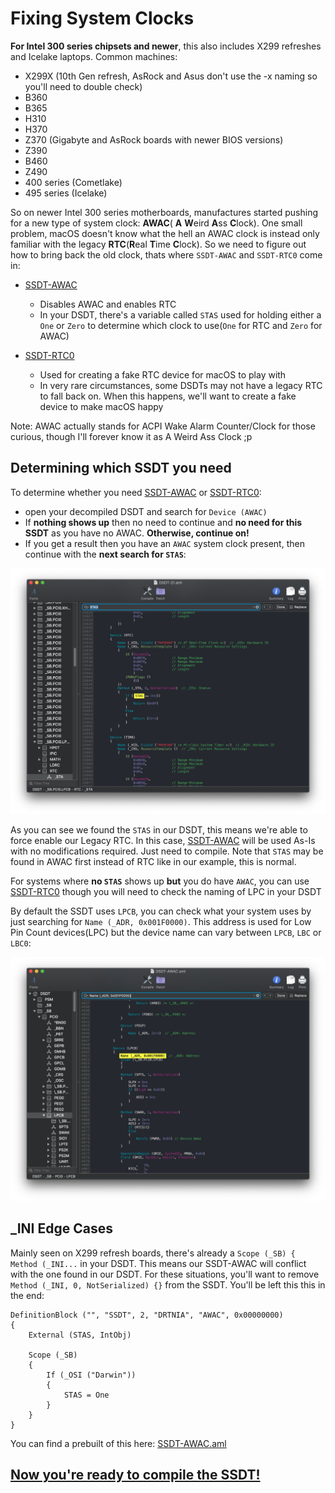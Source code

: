 # Fixing System Clocks

**For Intel 300 series chipsets and newer**, this also includes X299 refreshes and Icelake laptops. Common machines:

* X299X (10th Gen refresh, AsRock and Asus don't use the -x naming so you'll need to double check)
* B360
* B365
* H310
* H370
* Z370 (Gigabyte and AsRock boards with newer BIOS versions)
* Z390
* B460
* Z490
* 400 series (Cometlake)
* 495 series (Icelake)

So on newer Intel 300 series motherboards, manufactures started pushing for a new type of system clock: **AWAC**( **A** **W**eird **A**ss **C**lock). One small problem, macOS doesn't know what the hell an AWAC clock is instead only familiar with the legacy **RTC**(**R**eal **T**ime **C**lock). So we need to figure out how to bring back the old clock, thats where `SSDT-AWAC` and `SSDT-RTC0` come in:

* [SSDT-AWAC](https://github.com/acidanthera/OpenCorePkg/blob/master/Docs/AcpiSamples/SSDT-AWAC.dsl)
  * Disables AWAC and enables RTC
  * In your DSDT, there's a variable called `STAS` used for holding either a `One` or `Zero` to determine which clock to use(`One` for RTC and `Zero` for AWAC)

* [SSDT-RTC0](https://github.com/acidanthera/OpenCorePkg/blob/master/Docs/AcpiSamples/SSDT-RTC0.dsl)
  * Used for creating a fake RTC device for macOS to play with
  * In very rare circumstances, some DSDTs may not have a legacy RTC to fall back on. When this happens, we'll want to create a fake device to make macOS happy

Note: AWAC actually stands for ACPI Wake Alarm Counter/Clock for those curious, though I'll forever know it as A Weird Ass Clock ;p

## Determining which SSDT you need

To determine whether you need [SSDT-AWAC](https://github.com/acidanthera/OpenCorePkg/blob/master/Docs/AcpiSamples/SSDT-AWAC.dsl) or [SSDT-RTC0](https://github.com/acidanthera/OpenCorePkg/blob/master/Docs/AcpiSamples/SSDT-RTC0.dsl):

* open your decompiled DSDT and search for `Device (AWAC)`
* If **nothing shows up** then no need to continue and **no need for this SSDT** as you have no AWAC. **Otherwise, continue on!**
* If you get a result then you have an `AWAC` system clock present, then continue with the **next search for `STAS`**:

![](/images/Universal/awac-md/stas.png)

As you can see we found the `STAS` in our DSDT, this means we're able to force enable our Legacy RTC. In this case, [SSDT-AWAC](https://github.com/acidanthera/OpenCorePkg/blob/master/Docs/AcpiSamples/SSDT-AWAC.dsl) will be used As-Is with no modifications required. Just need to compile. Note that `STAS` may be found in AWAC first instead of RTC like in our example, this is normal.

For systems where **no `STAS`** shows up **but** you do have `AWAC`, you can use [SSDT-RTC0](https://github.com/acidanthera/OpenCorePkg/blob/master/Docs/AcpiSamples/SSDT-RTC0.dsl) though you will need to check the naming of LPC in your DSDT

By default the SSDT uses `LPCB`, you can check what your system uses by just searching for `Name (_ADR, 0x001F0000)`. This address is used for Low Pin Count devices(LPC) but the device name can vary between `LPCB`, `LBC` or `LBC0`:

![](/images/Universal/awac-md/lpc.png)

## _INI Edge Cases

Mainly seen on X299 refresh boards, there's already a `Scope (_SB) { Method (_INI...` in your DSDT. This means our SSDT-AWAC will conflict with the one found in our DSDT. For these situations, you'll want to remove `Method (_INI, 0, NotSerialized) {}` from the SSDT. You'll be left this this in the end:

```
DefinitionBlock ("", "SSDT", 2, "DRTNIA", "AWAC", 0x00000000)
{
    External (STAS, IntObj)

    Scope (_SB)
    {
        If (_OSI ("Darwin"))
        {
            STAS = One
        }
    }
}
```

You can find a prebuilt of this here: [SSDT-AWAC.aml](https://github.com/dortania/Getting-Started-With-ACPI/blob/master/extra-files/SSDT-AWAC.aml)

## [Now you're ready to compile the SSDT!](/Manual/compile.md)
